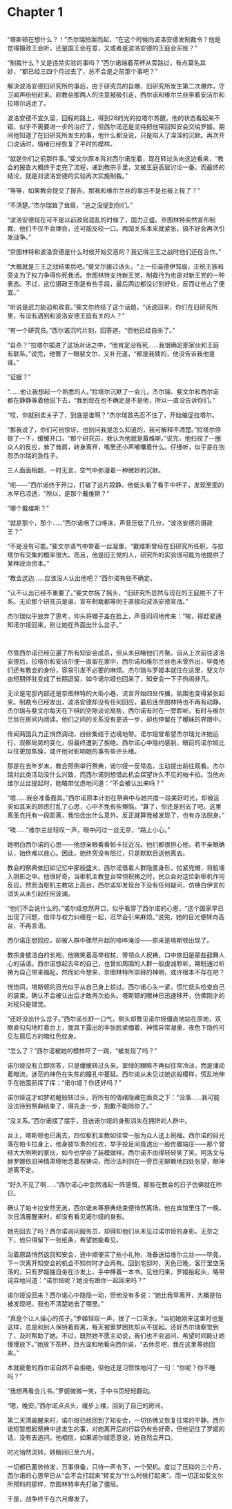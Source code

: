 # Chapter 1

<br>
“塔斯顿在想什么？！”杰尔瑞拍案而起，“在这个时候向波洛安德发制裁令？他是觉得摄政王会听，还是国王会在意，又或者是波洛安德的王庭会买账？”

“制裁什么？又是违禁实验的事吗？”西尔诺端着茶杯从旁路过，有点莫名其妙，“都已经三四个月过去了，总不会是之前那个事吧？”

解决波洛安德旧研究所的事后，由于研究员的自爆，旧研究所发生第二次爆炸，守卫闻声纷纷赶来。趁教会那两人的注意被吸引走，西尔诺和维尔兰丝带着安洁尔和拉塔尔逃走了。

波洛安德不宜久留，回程的路上，得到28的光的拉塔尔苏醒。他的状态看起来不错，似乎不需要进一步的治疗了，但西尔诺还是坚持把他带回知安会交给罗姬。期间他知道了在旧研究所发生的事，他什么都没说，只是陷入了深深的沉默。再次开口说话时，情绪已经恢复了平时的模样。

“就是你们之前那件事。”斐文尔原本背对西尔诺坐着，现在转过头向这边看来，“教会的报告大概终于走完了流程，递到教宗手里，又被王庭高层讨论一番。而最终的结论，就是对波洛安德的实验再次实施制裁。”

“等等，如果教会提交了报告，那我和维尔兰丝的事岂不是也被上报了？”

“不清楚。”杰尔瑞耸了耸肩，“总之没提到你们。”

“波洛安德现在可不是以前政局混乱的时候了，国力正盛。奈图林特突然宣布制裁，他们不仅不会理会，还可能反咬一口。两国关系本来就紧张，搞不好会再次引发战争。”

“奈图林特和波洛安德是什么时候开始交恶的？我记得三王之战时他们还在合作。”

“大概就是三王之战结束后吧。”斐文尔接过话头，“上一任温德伊驾崩，正统王族和旁支为了权力争得你死我活。奈图林特支持新王党，制裁行为也是对新王党的一种表态。不过，这位摄政王倒是有些手段，最后两边都没讨到好处，反而让他占了便宜。”

“听说是武力胁迫和政变。”斐文尔终结了这个话题，“话说回来，你们在旧研究所里，有没有遇到和波洛安德王庭有关的人？”

“有一个研究员。”西尔诺沉吟片刻，回答道，“但他已经自杀了。”

“自杀？”拉塔尔插进了这场对话之中，“他肯定没有死……我很确定那家伙和王庭有联系。”说完，他瞥了一眼斐文尔，又补充道，“都是我猜的，他没告诉我他是谁。”

“证据？”

“……他让我想起一个熟悉的人。”拉塔尔沉默了一会儿，杰尔瑞、斐文尔和西尔诺都在静静等着他说下去，“我到现在也不确定是不是他，所以一直没告诉你们。”

“哎，你就别卖关子了，到底是谁啊？”杰尔瑞首先忍不住了，开始催促拉塔尔。

“那我说了，你们可别惊讶，也别问我是怎么知道的，我可解释不清楚。”拉塔尔停顿了一下，缓缓开口，“那个研究员，我认为他就是戴维斯。”说完，他扫视了一圈众人的反应，耸了耸肩，转身离开，嘴里还小声嘟囔着什么。仔细听，似乎是在抱怨杰尔瑞的急性子。

三人面面相觑，一时无言，空气中弥漫着一种微妙的沉默。

“呃——”西尔诺终于开口，打破了这片寂静。他低头看了看手中杯子，发现里面的水早已凉透，“所以，是那个戴维斯？”

“哪个戴维斯？”

“就是那个，那个……”西尔诺咽了口唾沫，声音压低了几分，“波洛安德的摄政王？”

“不是没有可能。”斐文尔语气中带着一丝凝重，“戴维斯曾经在旧研究所任职，与拉塔尔有交集的概率很大。而且，他是旧王党的人，研究所的实验很可能为他提供了某种政治资本。”

“教会这边……应该没人认出他吧？”西尔诺有些不确定。

“认不认出已经不重要了。”斐文尔摇了摇头，“旧研究所显然与现在的王庭脱不了干系。无论那个研究员是谁，宣布制裁都等同于直接向波洛安德宣战。”

杰尔瑞似乎放弃了思考，仰头将帽子盖在脸上，声音闷闷地传来：“唉，得赶紧通知诺尔娅回来，别让她在外面出什么岔子。”

<br>

尽管西尔诺已经见遍了所有知安会成员，但从未目睹他们齐聚。自从上次前往波洛安德后，拉塔尔和安洁尔便一直留在家中，西尔诺和维尔兰丝也未曾外出，毕竟他们还有教会的身份，容易引发不必要的麻烦。杰尔瑞与罗姬本就住在这里，斐文尔由短期停驻变成了长期逗留，如今诺尔娅也回来了，知安会一下子热闹非凡。

无论是宅邸内部还是奈图林特的大街小巷，流言开始四处传播，氛围也变得紧张起来。制裁令已经发出，波洛安德却没有任何回应，最后连奈图林特也不再有动静。杰尔瑞与斐文尔每天在下棋的空隙谈论局势，西尔诺有时在一旁聆听，有时与维尔兰丝在房间内阅读。他们之间的关系没有更进一步，却也停留在了暧昧的界限中。

传闻两国兵力正悄然调动，纷纷集结于边境地带。诺尔娅曾希望杰尔瑞允许她远行，观察局势的变化，但最终遭到了拒绝。西尔诺心中隐约感到，眼前的诺尔娅比以往更加焦躁，或许他对影响她的事有些许头绪。

那是在去年岁末，教会照例举行祭典，诺尔娅一反常态，主动提出前往观看。杰尔瑞对此类活动没什么兴致，而西尔诺则想借此机会探望许久不见的帕卡拉。当他向维尔兰丝提起时，她略带忧虑地问道：“不会被认出来吗？”

“嗯……我会准备面具。”西尔诺原本计划在祭典中与她共度一段美好时光，却被这突如其来的顾虑打乱了心思，心中不免有些懊恼。“算了，你还是别去了吧。这里离圣克托有一段距离，我怕会出什么意外。反正就算我被发现了，也有办法脱身。”

“唉……”维尔兰丝轻叹一声，眼中闪过一丝无奈，“路上小心。”

她明白西尔诺的心思——他想亲眼看看帕卡拉近况。他们都很担心他，若不亲眼确认，始终难以放心。因此，她终究没有阻拦，只是默默目送他离去。

教会的祭典依旧如记忆中那般盛大，西尔诺借着人群隐匿身形，拉紧兜帽，将脸埋入阴影之中。他很好奇，当枢机主教登台带领祝祷之时，民众会对这位新枢机作何反应。然而当枢机主教站上高台，西尔诺却发现台下没有任何疑问，仿佛白伊言的消失从未引起任何波澜。

“他们不会说什么的。”诺尔娅忽然开口，似乎看穿了西尔诺的心思，“这个国家早已出现了问题，信仰与权力纠缠在一起，迟早会引来麻烦。”说完，她的目光便转向高台，不再言语。

西尔诺正想回应，却被人群中骤然升起的喧哗淹没——原来是塔斯顿出现了。

教宗身披洁白的长袍，他微笑着高举权杖，带领众人祝祷，口中依旧是那些鼓舞人心的话语。西尔诺想起去年的自己，也曾如周围的人群一般虔诚聆听，期盼通过祈祷为自己带来福祉。然而如今想来，奈图林特所崇拜的神明，或许根本不存在吧？

恍惚间，塔斯顿的目光似乎从自己身上掠过。西尔诺心头一紧，慌忙低头检查自己的装束，确认不会被认出后才敢再次抬头。塔斯顿的眼神已迅速移开，仿佛刚才的对视只是错觉。

“还好没出什么岔子。”西尔诺长舒一口气，侧头却瞥见诺尔娅僵直地站在原地，双眼直勾勾地盯着台上，面具下露出的半张脸紧绷着，神情异常凝重，夜色下隐约可见左肩后方的暗红色纹身。

“怎么了？”西尔诺被她的模样吓了一跳，“被发现了吗？”

诺尔娅没有立即回答，只是缓缓转过头来。翠绿的眼眸不再似往常冷淡，而是涌动着暗流，迷茫的神色在失焦的瞳孔中蔓延。西尔诺从未见过她这般模样，慌乱地伸手在她面前挥了挥：“诺尔娅？你还好吗？”

诺尔娅这才如梦初醒般转过头，将所有的情绪隐藏在面具之下：“没事……我可能没法待到祭典结束了，得先走一步，抱歉不能陪你了。”

“没关系。”西尔诺摆了摆手，目送诺尔娅的身影消失在拥挤的人群中。

台上，塔斯顿也已离去，四位枢机主教如往常一般为众人送上祝福。西尔诺的目光落在帕卡拉身上，他身披华贵的红衣，举手投足间竟透出一股优雅端庄——那个曾经大大咧咧的家伙，如今也学会了装模做样。西尔诺不由得轻轻笑了笑。阿洛文与赫罗娜依旧神情肃穆地念着祝祷词，而沙法利则在一旁百无聊赖地四处张望，眼神游离不定。

“好久不见了啊……”西尔诺心中忽然涌起一阵感慨，那些在教会的日子仿佛就在昨日。

确认了帕卡拉安然无恙，西尔诺未等祭典结束便悄然离场。他在宾馆里住了一晚，次日清晨醒来时，却没有看见诺尔娅的身影。

她先回去了吗？西尔诺询问服务员，却得知他们从未见过诺尔娅的身影。无奈之下，他只得留下一张纸条，希望她能看见。

沿着原路悄然返回知安会，途中顺便买了些小礼物，准备送给维尔兰丝——毕竟，下一次离开知安会的机会不知何时才会再有。回到宅邸时，天色已晚，客厅里空荡荡的，只有罗姬独自坐在沙发上，手中捧着一本书。见他归来，罗姬抬起头，略带诧异地问道：“诺尔娅呢？她没有跟你一起回来吗？”

诺尔娅没回来？西尔诺心中隐隐一动，但他没有多说：“她比我早离开，大概是怕被发现吧，我也不清楚她去了哪里。”

“真是个让人操心的孩子。”罗姬轻叹一声，抿了一口茶水，“当初她刚来这里时也是这样，总是和别人保持着距离，每天被噩梦困扰却从不提起。还好杰尔瑞察觉到了，及时帮助了她。不过，既然她不愿主动说，我们也不会追问，希望时间能让她慢慢放下。”她放下茶杯，目光温和地看向西尔诺，“去休息吧，我在这里等她回来。”

本就疲惫的西尔诺自然不会拒绝，但他还是习惯性地问了一句：“你呢？你不睡吗？”

“我想再看会儿书。”罗姬微微一笑，手中书页轻轻翻动。

“嗯，晚安。”西尔诺点点头，缓步上楼，回到了自己的房间。

第二天清晨醒来时，诺尔娅已经回到了知安会，一切仿佛又恢复往常的平静。西尔诺短暂想起祭典中途发生的事，对她离开后的行踪仍有些好奇，但他记住了罗姬的话，没有去追问。他相信，如果诺尔娅愿意说，她自然会开口。

时光悄然流转，转眼间已至六月。

一切都已蓄势待发，万事俱备，只待一声令下，一个契机。度过了压抑的三个月，西尔诺的心思早已从“会不会打起来”转变为“什么时候打起来”。而一切正如斐文尔所预料的那样，奈图林特率先打破了僵局。

于是，战争终于在六月爆发了。
